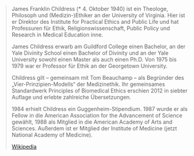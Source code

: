 > James Franklin Childress (* 4. Oktober 1940) ist ein Theologe, Philosoph und (Medizin-)Ethiker an der University of Virginia. Hier ist er Direktor des Institute for Practical Ethics and Public Life und hat Professuren für Ethik, Religionswissenschaft, Public Policy und Research in Medical Education inne.
>
> James Childress erwarb am Guildford College einen Bachelor, an der Yale Divinity School einen Bachelor of Divinity und an der Yale University sowohl einen Master als auch einen Ph.D. Von 1975 bis 1979 war er Professor für Ethik an der Georgetown University.
>
> Childress gilt – gemeinsam mit Tom Beauchamp – als Begründer des „Vier-Prinzipien-Modells“ der Medizinethik. Ihr gemeinsames Standardwerk Principles of Biomedical Ethics erschien 2012 in siebter Auflage und erlebte zahlreiche Übersetzungen.
>
> 1984 erhielt Childress ein Guggenheim-Stipendium. 1987 wurde er als Fellow in die American Association for the Advancement of Science gewählt, 1988 als Mitglied in die American Academy of Arts and Sciences. Außerdem ist er Mitglied der Institute of Medicine (jetzt National Academy of Medicine).
>
> [Wikipedia](https://de.wikipedia.org/wiki/James%20Franklin%20Childress)